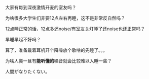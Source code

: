 <!--
 * @Author: LetMeFly
 * @Date: 2025-03-08 00:02:36
 * @LastEditors: LetMeFly.xyz
 * @LastEditTime: 2025-03-08 00:09:56
-->
大家有每到深夜激情开麦的室友吗？

为啥很多大学生们非要12点左右再睡，这不是非常反自然吗？

12点睡正常的话，12点多还noise/有室友关灯睡了还noise也还正常吗？

早睡早起不好吗？

算了，准备戴着耳机开个降噪放个歌啥的先睡了。。。

为啥人类一旦有**能听懂的**噪音就会比较难以入睡一些？

人間がなりたくない。